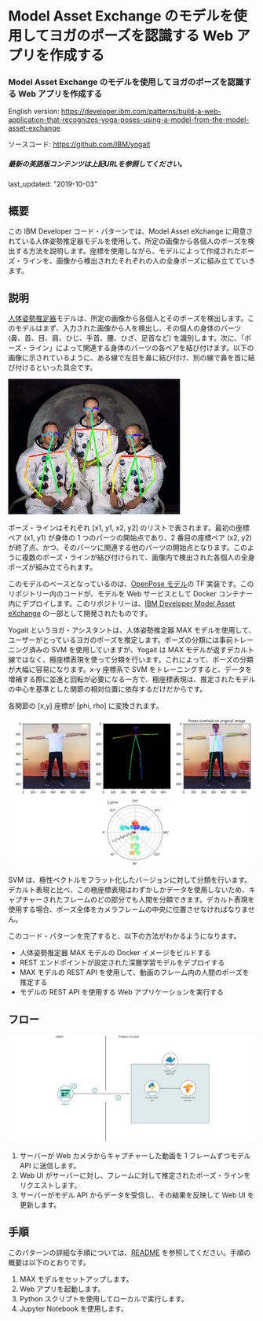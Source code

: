 # Model Asset Exchange のモデルを使用してヨガのポーズを認識する Web アプリを作成する
### Model Asset Exchange のモデルを使用してヨガのポーズを認識する Web アプリを作成する

English version: https://developer.ibm.com/patterns/build-a-web-application-that-recognizes-yoga-poses-using-a-model-from-the-model-asset-exchange

ソースコード: https://github.com/IBM/yogait

##### 最新の英語版コンテンツは上記URLを参照してください。
last_updated: "2019-10-03"

## 概要

この IBM Developer コード・パターンでは、Model Asset eXchange に用意されている人体姿勢推定器モデルを使用して、所定の画像から各個人のポーズを検出する方法を説明します。座標を使用しながら、モデルによって作成されたポーズ・ラインを、画像から検出されたそれぞれの人の全身ポーズに組み立てていきます。

## 説明

[人体姿勢推定器](https://developer.ibm.com/jp/exchanges/models/all/max-human-pose-estimator/)モデルは、所定の画像から各個人とそのポーズを検出します。このモデルはまず、入力された画像から人を検出し、その個人の身体のパーツ (鼻、首、目、肩、ひじ、手首、腰、ひざ、足首など) を識別します。次に、「ポーズ・ライン」によって関連する身体のパーツの各ペアを結び付けます。以下の画像に示されているように、ある線で左目を鼻に結び付け、別の線で鼻を首に結び付けるといった具合です。

![ポーズ・ラインの例](./images/pose-lines.png)

ポーズ・ラインはそれぞれ [x1, y1, x2, y2] のリストで表されます。最初の座標ペア (x1, y1) が身体の 1 つのパーツの開始点であり、2 番目の座標ペア (x2, y2) が終了点、かつ、そのパーツに関連する他のパーツの開始点となります。このように複数のポーズ・ラインが結び付けられて、画像内で検出された各個人の全身ポーズが組み立てられます。

このモデルのベースとなっているのは、[OpenPose モデル](https://github.com/ildoonet/tf-pose-estimation)の TF 実装です。このリポジトリー内のコードが、モデルを Web サービスとして Docker コンテナー内にデプロイします。このリポジトリーは、[IBM Developer Model Asset eXchange](https://developer.ibm.com/jp/exchanges/models/) の一部として開発されたものです。

Yogait というヨガ・アシスタントは、人体姿勢推定器 MAX モデルを使用して、ユーザーがとっているヨガのポーズを推定します。ポーズの分類には事前トレーニング済みの SVM を使用していますが、Yogait は MAX モデルが返すデカルト線ではなく、極座標表現を使って分類を行います。これによって、ポーズの分類が大幅に容易になります。x-y 座標系で SVM をトレーニングすると、データを増補する際に並進と回転が必要になる一方で、極座標表現は、推定されたモデルの中心を基準とした関節の相対位置に依存するだけだからです。

各関節の [x,y] 座標が [phi, rho] に変換されます。

![ポーズの変換](./images/pose-conversion.jpg)

SVM は、極性ベクトルをフラット化したバージョンに対して分類を行います。デカルト表現と比べ、この極座標表現はわずかしかデータを使用しないため、キャプチャーされたフレームのどの部分でも人間を分類できます。デカルト表現を使用する場合、ポーズ全体をカメラフレームの中央に位置させなければなりません。

このコード・パターンを完了すると、以下の方法がわかるようになります。

* 人体姿勢推定器 MAX モデルの Docker イメージをビルドする
* REST エンドポイントが設定された深層学習モデルをデプロイする
* MAX モデルの REST API を使用して、動画のフレーム内の人間のポーズを推定する
* モデルの REST API を使用する Web アプリケーションを実行する

## フロー

![Yogait のフロー・アーキテクチャーを示す図](./images/flow-diagram-yogait.png)

1. サーバーが Web カメラからキャプチャーした動画を 1 フレームずつモデル API に送信します。
1. Web UI がサーバーに対し、フレームに対して推定されたポーズ・ラインをリクエストします。
1. サーバーがモデル API からデータを受信し、その結果を反映して Web UI を更新します。

## 手順

このパターンの詳細な手順については、[README](https://github.com/IBM/yogait/blob/master/README.md) を参照してください。手順の概要は以下のとおりです。

1. MAX モデルをセットアップします。
1. Web アプリを起動します。
1. Python スクリプトを使用してローカルで実行します。
1. Jupyter Notebook を使用します。
